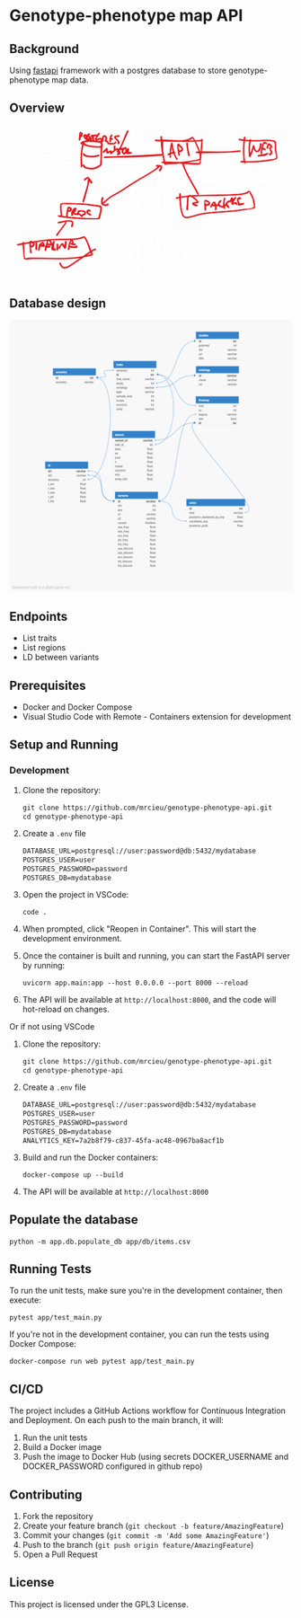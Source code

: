 # Genotype-phenotype map API

## Background

Using [fastapi](http://fastapi.tiangolo.com) framework with a postgres database to store genotype-phenotype map data.

## Overview

![alt text](image.png)

## Database design

![Database design](db/genotype-phenotype-map_1.png)

## Endpoints

- List traits
- List regions
- LD between variants

## Prerequisites

- Docker and Docker Compose
- Visual Studio Code with Remote - Containers extension for development

## Setup and Running

### Development

1. Clone the repository:
   ```
   git clone https://github.com/mrcieu/genotype-phenotype-api.git
   cd genotype-phenotype-api
   ```

2. Create a `.env` file

   ```
   DATABASE_URL=postgresql://user:password@db:5432/mydatabase
   POSTGRES_USER=user
   POSTGRES_PASSWORD=password
   POSTGRES_DB=mydatabase
   ```

3. Open the project in VSCode:
   ```
   code .
   ```

4. When prompted, click "Reopen in Container". This will start the development environment.

5. Once the container is built and running, you can start the FastAPI server by running:
   ```
   uvicorn app.main:app --host 0.0.0.0 --port 8000 --reload
   ```

6. The API will be available at `http://localhost:8000`, and the code will hot-reload on changes.

Or if not using VSCode

1. Clone the repository:
   ```
   git clone https://github.com/mrcieu/genotype-phenotype-api.git
   cd genotype-phenotype-api
   ```

2. Create a `.env` file

   ```
   DATABASE_URL=postgresql://user:password@db:5432/mydatabase
   POSTGRES_USER=user
   POSTGRES_PASSWORD=password
   POSTGRES_DB=mydatabase
   ANALYTICS_KEY=7a2b8f79-c837-45fa-ac48-0967ba8acf1b
   ```

3. Build and run the Docker containers:
   ```
   docker-compose up --build
   ```

4. The API will be available at `http://localhost:8000`

## Populate the database

```
python -m app.db.populate_db app/db/items.csv 
```

## Running Tests

To run the unit tests, make sure you're in the development container, then execute:

```
pytest app/test_main.py
```

If you're not in the development container, you can run the tests using Docker Compose:

```
docker-compose run web pytest app/test_main.py
```

## CI/CD

The project includes a GitHub Actions workflow for Continuous Integration and Deployment. On each push to the main branch, it will:

1. Run the unit tests
2. Build a Docker image
3. Push the image to Docker Hub (using secrets DOCKER_USERNAME and DOCKER_PASSWORD configured in github repo)

## Contributing

1. Fork the repository
2. Create your feature branch (`git checkout -b feature/AmazingFeature`)
3. Commit your changes (`git commit -m 'Add some AmazingFeature'`)
4. Push to the branch (`git push origin feature/AmazingFeature`)
5. Open a Pull Request

## License

This project is licensed under the GPL3 License.
